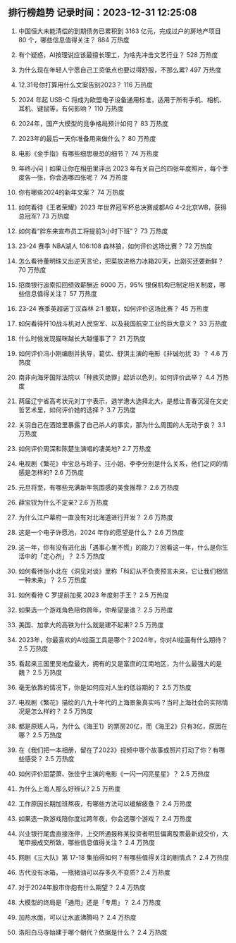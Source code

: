 
## 排行榜趋势 记录时间：2023-12-31 12:25:08
  
  1. 中国恒大未能清偿的到期债务已累积到 3163 亿元，完成过户的房地产项目 80 个，哪些信息值得关注？ 884 万热度
    
  2. 有个疑惑，AI按理说应该最擅长理工，为啥先冲击文艺行业？ 528 万热度
    
  3. 为什么现在年轻人宁愿自己工资低点也要过得舒服，不那么累? 497 万热度
    
  4. 12.31号你打算用什么文案告别2023？ 116 万热度
    
  5. 2024 年起 USB-C 将成为欧盟电子设备通用标准，适用于所有手机、相机、耳机、键鼠等，有何影响？ 110 万热度
    
  6. 2024年，国产大模型的竞争格局预计如何？ 83 万热度
    
  7. 2023年的最后一天你准备用来做什么？ 80 万热度
    
  8. 电影《金手指》有哪些细思极恐的细节？ 74 万热度
    
  9. 年终小问丨如果让你在相册里评出 2023 年有关自己的四张年度照片，每个季度各一张，你会选哪四张呢？ 74 万热度
    
  10. 你有哪些2024的新年文案？ 74 万热度
    
  11. 如何看待《王者荣耀》2023 年世界冠军杯总决赛成都AG 4-2北京WB，获得总冠军? 73 万热度
    
  12. 如何看“胖东来宣布员工将提前3小时下班”？ 73 万热度
    
  13. 23-24 赛季 NBA湖人 106:108 森林狼，如何评价这场比赛？ 72 万热度
    
  14. 怎么看待董明珠又出逆天言论，把菜放进格力冰箱20天，比刚买还要新鲜？ 70 万热度
    
  15. 招商银行追索扣回绩效薪酬近 6000 万，95% 银保机构已制定相关制度，哪些信息值得关注？ 57 万热度
    
  16. 23-24 赛季英超诺丁汉森林 2:1 曼联，如何评价这场比赛？ 45 万热度
    
  17. 如何看待歼10战斗机对人民空军、以及我国航空工业的巨大意义？ 33 万热度
    
  18. 什么时候发现猫咪越长大越懂事了？ 21 万热度
    
  19. 如何评价冯小刚编剧并执导，葛优、舒淇主演的电影《非诚勿扰 3》？ 4.6 万热度
    
  20. 南非向海牙国际法院以「种族灭绝罪」起诉以色列，如何评价此举？ 4.4 万热度
    
  21. 两届辽宁省高考状元刘丁宁表示，退学港大选择北大，是想让青春沉浸在文史哲艺术里，如何评价她的选择？ 3.7 万热度
    
  22. 关羽自己在酒馆里暴露了自己杀人的事实，那为什么周围的人无动于衷？ 3.1 万热度
    
  23. 如何评价周深和陈楚生演唱的凄美地? 2.7 万热度
    
  24. 电视剧《繁花》中宝总与玲子、汪小姐、李李分别是什么关系，他们之间的情感是怎样的? 2.6 万热度
    
  25. 元旦将至，有哪些充满新年氛围感的美食推荐？ 2.6 万热度
    
  26. 薛宝钗为什么不定亲? 2.6 万热度
    
  27. 为什么江户幕府一直没有对北海道进行开发？ 2.6 万热度
    
  28. 这是一个电子许愿池，2024 年你的愿望是什么？ 2.6 万热度
    
  29. 这一年，你有没有进化出「遇事心里不慌」的能力？回看这一年，什么是你生活中的「定心剂」？ 2.5 万热度
    
  30. 如何看待张小北在《洞见对谈》里称「科幻从不负责预言未来，它让我们相信一种未来」？ 2.5 万热度
    
  31. 如何看待 C 罗提前加冕 2023 年度射手王？ 2.5 万热度
    
  32. 如果选一个游戏角色陪你跨年，你希望是谁？ 2.5 万热度
    
  33. 美国、加拿大的高铁为什么就是建不起来? 2.5 万热度
    
  34. 2023年，你最喜欢的AI绘画工具是哪个？2024年，你对AI绘画有什么期待？ 2.5 万热度
    
  35. 看起来三国里吴地盘最大，拥有的又是富庶的江南地区，为什么最强大的是魏？ 2.5 万热度
    
  36. 毫无依靠的情况下，你是如何应对人生的低谷期的？ 2.5 万热度
    
  37. 电视剧《繁花》描绘的八九十年代的上海景象真实吗？当时上海社会的实际情况是怎么样的？ 2.5 万热度
    
  38. 都是原班人马，为什么《海王1》的票房20亿，而《海王2》只有3亿，原因在哪？ 2.5 万热度
    
  39. 在《我们把一本相册，留在了2023》视频中哪个故事或照片打动了你？有哪些感受？ 2.5 万热度
    
  40. 如何评价屈楚萧、张佳宁主演的电影《一闪一闪亮星星》？ 2.5 万热度
    
  41. 为什么上海人那么好辨认? 2.5 万热度
    
  42. 工作原因长期加班熬夜，有哪些方法可以缓解疲惫？ 2.4 万热度
    
  43. 如果选一款游戏陪你度过跨年夜，你会选哪个游戏？ 2.4 万热度
    
  44. 兴业银行尾盘直接涨停，上交所通报称某投资者明显偏离股票最新成交价，大笔申报成交所致，哪些信息值得关注？ 2.4 万热度
    
  45. 网剧《三大队》第 17-18 集拍得如何？有哪些值得关注的剧情点？ 2.4 万热度
    
  46. 古代没有冰箱，一瓶猪油可以存多久不变质? 2.4 万热度
    
  47. 对于2024年股市你抱有什么期望？ 2.4 万热度
    
  48. 大模型的终局是「通用」还是「专用」？ 2.4 万热度
    
  49. 加热水面，可以让水底沸腾吗？ 2.4 万热度
    
  50. 洛阳白马寺始建于哪个朝代？依据是什么？ 2.4 万热度
    